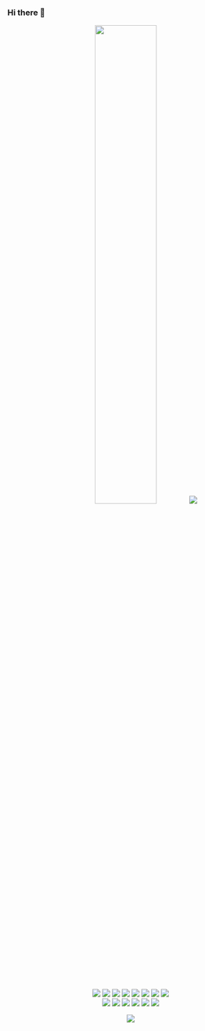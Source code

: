 ### Hi there 👋
<p>
  <p align="center">
    <img height="50%" width="auto" src ="https://github-readme-stats.vercel.app/api/top-langs/?username=Seven7Mick&layout=compact&hide_border=true&theme=darcula&bg_color=00000000&langs_count=6&hide=jupyter%20notebook,tex,css,php">
    <img src ="https://github-readme-streak-stats.herokuapp.com?user=Seven7Mick&theme=darcula&hide_border=true&background=FFFFFF00">
  </p>

  <p align="center">
    <img src="https://img.shields.io/badge/-Vue.js-42B883?style=flat-square&logo=Vue.js&logoColor=white"/>
    <img src="https://img.shields.io/badge/-Nuxt.js-00DC82?style=flat-square&logo=nuxtdotjs&logoColor=white"/>
    <img src="https://img.shields.io/badge/-React-61DAFB?style=flat-square&logo=react&logoColor=black"/>
    <img src="https://img.shields.io/badge/-TypeScript-3178C6?style=flat-square&logo=typescript&logoColor=white"/>
    <img src="https://img.shields.io/badge/-Vite-646CFF?style=flat-square&logo=vite&logoColor=white"/>
    <img src="https://img.shields.io/badge/-HTML5-E34F26?style=flat-square&logo=HTML5&logoColor=white"/>
    <img src="https://img.shields.io/badge/-Sass-CC6699?style=flat-square&logo=sass&logoColor=white"/>
    <img src="https://img.shields.io/badge/-CSS3-1572B6?style=flat-square&logo=CSS3&logoColor=white"/><br/>
    <img src="https://img.shields.io/badge/-pnpm-F69220?style=flat-square&logo=pnpm&logoColor=white"/>
    <img src="https://img.shields.io/badge/-npm-CB3837?style=flat-square&logo=npm&logoColor=white"/>
    <img src="https://img.shields.io/badge/-Git-F44D27?style=flat-square&logo=Git&logoColor=white"/>
    <img src="https://img.shields.io/badge/-Github-181717?style=flat-square&logo=GitHub&logoColor=white"/>
    <img src="https://img.shields.io/badge/-GitLab-FC6D26?style=flat-square&logo=gitlab&logoColor=white"/>
    <img src="https://img.shields.io/badge/-Visual%20Studio%20Code-23A9F2?style=flat-square&logo=Visual%20Studio%20Code&logoColor=white"/>
  </p>

  <p align="center">
    <img alig src="https://github-profile-trophy.vercel.app/?username=Seven7Mick&theme=onedark&column=-1" />
  </p>

</p>
<!--
**Seven7Mick/Seven7Mick** is a ✨ _special_ ✨ repository because its `README.md` (this file) appears on your GitHub profile.

Here are some ideas to get you started:

- 🔭 I’m currently working on ...
- 🌱 I’m currently learning ...
- 👯 I’m looking to collaborate on ...
- 🤔 I’m looking for help with ...
- 💬 Ask me about ...
- 📫 How to reach me: ...
- 😄 Pronouns: ...
- ⚡ Fun fact: ...
-->
